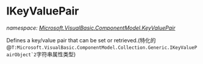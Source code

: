 ﻿# IKeyValuePair
_namespace: [Microsoft.VisualBasic.ComponentModel.KeyValuePair](./index.md)_

Defines a key/value pair that can be set or retrieved.(特化的@``T:Microsoft.VisualBasic.ComponentModel.Collection.Generic.IKeyValuePairObject`2``字符串属性类型)





